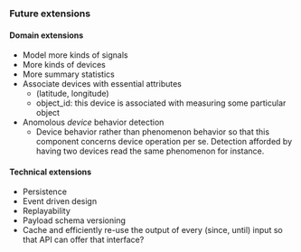 ### Future extensions
#### Domain extensions
* Model more kinds of signals
* More kinds of devices
* More summary statistics
* Associate devices with essential attributes
	- (latitude, longitude)
	- object_id: this device is associated with measuring some particular object
* Anomolous _device_ behavior detection
  - Device behavior rather than phenomenon behavior so that this component concerns device operation per se. Detection afforded by having two devices read the same phenomenon for instance.
#### Technical extensions
* Persistence
* Event driven design
* Replayability
* Payload schema versioning
* Cache and efficiently re-use the output of every (since, until) input so that API can offer that interface?